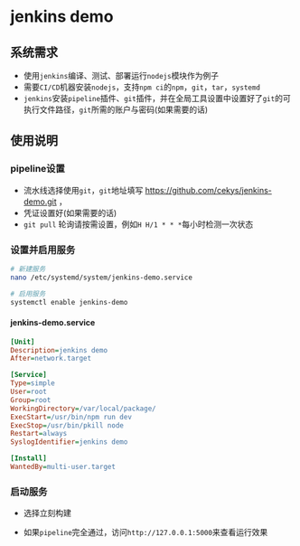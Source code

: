 # jenkins demo

## 系统需求

- 使用`jenkins`编译、测试、部署运行`nodejs`模块作为例子
- 需要`CI/CD`机器安装`nodejs`，支持`npm ci`的`npm`，`git`，`tar`，`systemd`
- `jenkins`安装`pipeline`插件、`git`插件，并在全局工具设置中设置好了`git`的可执行文件路径，`git`所需的账户与密码(如果需要的话)

## 使用说明

### pipeline设置

- 流水线选择使用`git`，`git`地址填写 https://github.com/cekys/jenkins-demo.git ，
- 凭证设置好(如果需要的话)
- `git pull` 轮询请按需设置，例如`H H/1 * * *`每小时检测一次状态

### 设置并启用服务

```bash
# 新建服务
nano /etc/systemd/system/jenkins-demo.service

# 启用服务
systemctl enable jenkins-demo
```

#### jenkins-demo.service

```ini
[Unit]
Description=jenkins demo
After=network.target

[Service]
Type=simple
User=root
Group=root
WorkingDirectory=/var/local/package/
ExecStart=/usr/bin/npm run dev
ExecStop=/usr/bin/pkill node
Restart=always
SyslogIdentifier=jenkins demo

[Install]
WantedBy=multi-user.target
```

### 启动服务

- 选择立刻构建

- 如果`pipeline`完全通过，访问`http://127.0.0.1:5000`来查看运行效果